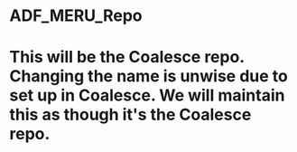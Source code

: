 # ADF_MERU_Repo
# This will be the Coalesce repo. Changing the name is unwise due to set up in Coalesce. We will maintain this as though it's the Coalesce repo.
